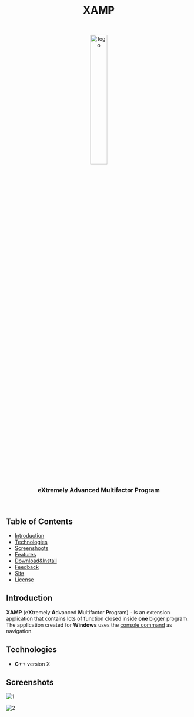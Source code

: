 <h1 align="center">XAMP</h1>
<br>
<p align="center">
<!--	![logo](https://github.com/DevoxMen/XAMPproject/blob/master/Photos/logo.png)   -->
    <img src="https://github.com/DevoxMen/XAMPproject/blob/master/Photos/logo.png" alt="logo" width="30%">
</p>
<br>
<h3 align="center">e<b>X</b>tremely <b>A</b>dvanced <b>M</b>ultifactor <b>P</b>rogram</h3>
<br>

## Table of Contents

- [Introduction](#introduction)
- [Technologies](#technologies)
- [Screenshoots](#screenshoots)
- [Features](#features)
- [Download&Install](#download&install)
- [Feedback](#feedback)
- [Site](#site)
- [License](#license)

## Introduction

**XAMP** (e**X**tremely **A**dvanced **M**ultifactor **P**rogram) - is an extension application that contains lots of function closed inside **one** bigger program. The application created for **Windows** uses the [console command](https://en.wikipedia.org/wiki/Cmd.exe) as navigation.

## Technologies

- **C++** version X

## Screenshots

![1](https://github.com/DevoxMen/XAMPproject/blob/master/Photos/%231.png)

![2](https://github.com/DevoxMen/XAMPproject/blob/master/Photos/2.png)